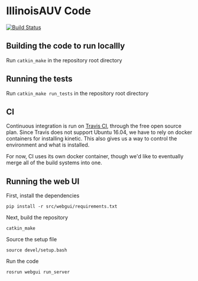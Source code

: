 # IllinoisAUV Code
[![Build Status](https://travis-ci.org/IllinoisAUV/software.svg?branch=master)](https://travis-ci.org/IllinoisAUV/software)


## Building the code to run locallly
Run `catkin_make` in the repository root directory

## Running the tests
Run `catkin_make run_tests` in the repository root directory

## CI

Continuous integration is run on [Travis CI](https://travis-ci.org), through the free open source plan. Since Travis does not support Ubuntu 16.04, we have to rely on docker containers for installing kinetic. This also gives us a way to control the environment and what is installed.

For now, CI uses its own docker container, though we'd like to eventually merge all of the build systems into one.


## Running the web UI

First, install the dependencies
```
pip install -r src/webgui/requirements.txt
```

Next, build the repository
```
catkin_make
```

Source the setup file
```
source devel/setup.bash
```

Run the code
```
rosrun webgui run_server
```
